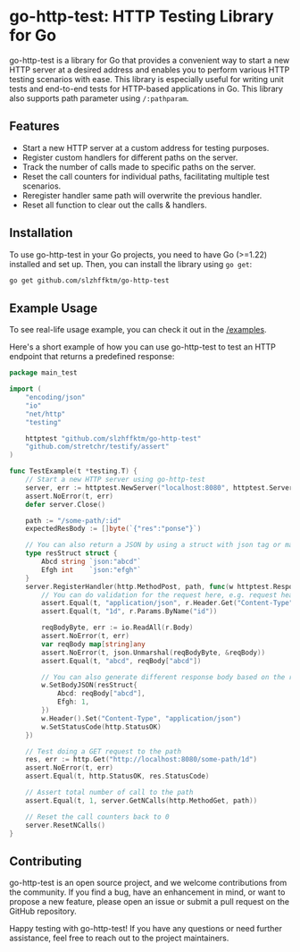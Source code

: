 # go-http-test: HTTP Testing Library for Go

go-http-test is a library for Go that provides a convenient way to start a new HTTP server at a desired address and enables you to perform various HTTP testing scenarios with ease.
This library is especially useful for writing unit tests and end-to-end tests for HTTP-based applications in Go.
This library also supports path parameter using `/:pathparam`.

## Features

- Start a new HTTP server at a custom address for testing purposes.
- Register custom handlers for different paths on the server.
- Track the number of calls made to specific paths on the server.
- Reset the call counters for individual paths, facilitating multiple test scenarios.
- Reregister handler same path will overwrite the previous handler.
- Reset all function to clear out the calls & handlers.

## Installation

To use go-http-test in your Go projects, you need to have Go (>=1.22) installed and set up. Then, you can install the library using `go get`:

```bash
go get github.com/slzhffktm/go-http-test
```

## Example Usage

To see real-life usage example, you can check it out in the [/examples](/examples).

Here's a short example of how you can use go-http-test to test an HTTP endpoint that returns a predefined response:

```go
package main_test

import (
	"encoding/json"
	"io"
	"net/http"
	"testing"

	httptest "github.com/slzhffktm/go-http-test"
	"github.com/stretchr/testify/assert"
)

func TestExample(t *testing.T) {
	// Start a new HTTP server using go-http-test
	server, err := httptest.NewServer("localhost:8080", httptest.ServerConfig{})
	assert.NoError(t, err)
	defer server.Close()

	path := "/some-path/:id"
	expectedResBody := []byte(`{"res":"ponse"}`)

	// You can also return a JSON by using a struct with json tag or map[string]any.
	type resStruct struct {
		Abcd string `json:"abcd"`
		Efgh int    `json:"efgh"`
	}
	server.RegisterHandler(http.MethodPost, path, func(w httptest.ResponseWriter, r *httptest.Request) {
		// You can do validation for the request here, e.g. request header, body, etc
		assert.Equal(t, "application/json", r.Header.Get("Content-Type"))
		assert.Equal(t, "1d", r.Params.ByName("id"))

		reqBodyByte, err := io.ReadAll(r.Body)
		assert.NoError(t, err)
		var reqBody map[string]any
		assert.NoError(t, json.Unmarshal(reqBodyByte, &reqBody))
		assert.Equal(t, "abcd", reqBody["abcd"])

		// You can also generate different response body based on the request body
		w.SetBodyJSON(resStruct{
			Abcd: reqBody["abcd"],
			Efgh: 1,
		})
		w.Header().Set("Content-Type", "application/json")
		w.SetStatusCode(http.StatusOK)
	})

	// Test doing a GET request to the path
	res, err := http.Get("http://localhost:8080/some-path/1d")
	assert.NoError(t, err)
	assert.Equal(t, http.StatusOK, res.StatusCode)

    // Assert total number of call to the path
	assert.Equal(t, 1, server.GetNCalls(http.MethodGet, path))

	// Reset the call counters back to 0
	server.ResetNCalls()
}
```

## Contributing

go-http-test is an open source project, and we welcome contributions from the community. If you find a bug, have an enhancement in mind, or want to propose a new feature, please open an issue or submit a pull request on the GitHub repository.

Happy testing with go-http-test! If you have any questions or need further assistance, feel free to reach out to the project maintainers.
